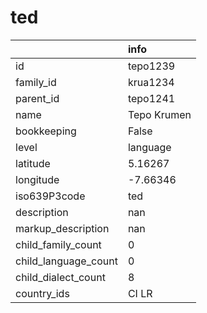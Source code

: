 # ted
|                      | info        |
|:---------------------|:------------|
| id                   | tepo1239    |
| family_id            | krua1234    |
| parent_id            | tepo1241    |
| name                 | Tepo Krumen |
| bookkeeping          | False       |
| level                | language    |
| latitude             | 5.16267     |
| longitude            | -7.66346    |
| iso639P3code         | ted         |
| description          | nan         |
| markup_description   | nan         |
| child_family_count   | 0           |
| child_language_count | 0           |
| child_dialect_count  | 8           |
| country_ids          | CI LR       |